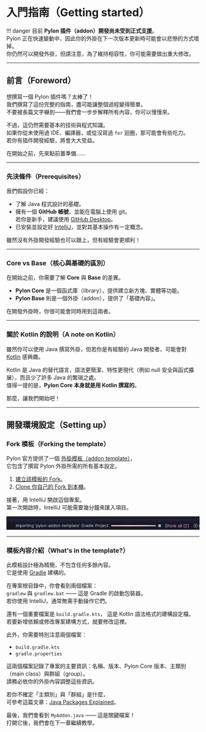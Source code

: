 # 入門指南（Getting started）

!!! danger
    目前 **Pylon 插件（addon）開發尚未受到正式支援**。  
    Pylon 正在快速變動中，因此你的外掛在下一次版本更新時可能會以悲慘的方式壞掉。  
    你仍然可以開發外掛，但請注意，為了維持相容性，你可能需要做出重大修改。

---

## 前言（Foreword）

想撰寫一個 Pylon 插件嗎？太棒了！  
我們撰寫了這份完整的指南，盡可能讓整個過程變得簡單。  
不要被長篇文字嚇到——我們會一步步解釋所有內容，你可以慢慢來。  

不過，這仍然需要基本的技術與程式知識。  
如果你從未使用過 IDE、編譯器，或從沒寫過 `for` 迴圈，那可能會有些吃力。  
若你有插件開發經驗，將會大大受益。

在開始之前，先來點前置準備……

---

### 先決條件（Prerequisites）

我們假設你已經：

- 了解 Java 程式設計的基礎。  
- 擁有一個 **GitHub 帳號**，並能在電腦上使用 git。  
  若你是新手，建議使用 [GitHub Desktop](https://github.com/apps/desktop)。  
- 已安裝並設定好 [IntelliJ](https://www.jetbrains.com/idea/)，並對其基本操作有一定概念。

雖然沒有外掛開發經驗也可以跟上，但有經驗會更順利！

---

### Core vs Base（核心與基礎的區別）

在開始之前，你需要了解 **Core** 與 **Base** 的差異。

- **Pylon Core** 是一個函式庫（library），提供建立新方塊、實體等功能。  
- **Pylon Base** 則是一個外掛（addon），提供了「基礎內容」。

在開發外掛時，你很可能會同時用到這兩者。

---

### 關於 Kotlin 的說明（A note on Kotlin）

雖然你可以使用 Java 撰寫外掛，但若你是有經驗的 Java 開發者，可能會對 [Kotlin](https://kotlinlang.org/) 感興趣。  

Kotlin 是 Java 的替代語言，語法更簡潔、特性更現代（例如 null 安全與函式擴展），而且少了許多 Java 的繁瑣之處。  
值得一提的是，**Pylon Core 本身就是用 Kotlin 撰寫的**。

那麼，讓我們開始吧！

---

## 開發環境設定（Setting up）

### Fork 模板（Forking the template）

Pylon 官方提供了一個 [外掛模板（addon template）](https://github.com/pylonmc/pylon-addon-template)，  
它包含了撰寫 Pylon 外掛所需的所有基本設定。  

1. [建立該模板的 Fork](https://www.geeksforgeeks.org/git/how-to-fork-a-github-repository/)。  
2. [Clone 你自己的 Fork 到本機](https://www.geeksforgeeks.org/git/how-to-git-clone-a-remote-repository/)。  

接著，用 IntelliJ 開啟這個專案。  
第一次開啟時，IntelliJ 可能需要幾分鐘來匯入項目。

![IntelliJ 匯入外掛模板畫面](img/importing-addon-template.png)

---

### 模板內容介紹（What's in the template?）

此模板設計極為精簡，不包含任何多餘內容。  
它是使用 [Gradle](https://gradle.org/) 建構的。  

在專案根目錄中，你會看到兩個檔案：  
`gradlew` 與 `gradlew.bat` —— 這是 Gradle 的啟動包裝器。  
若你使用 IntelliJ，通常無需手動操作它們。  

還有一個重要檔案是 `build.gradle.kts`，  這是 Kotlin 語法格式的建構設定檔。  
若要新增依賴或修改專案建構方式，就要修改這裡。

此外，你需要特別注意兩個檔案：
- `build.gradle.kts`  
- `gradle.properties`  

這兩個檔案記錄了專案的主要資訊：名稱、版本、Pylon Core 版本、主類別（main class）與群組（group）。  
請務必依你的外掛內容調整這些資訊。  

若你不確定「主類別」與「群組」是什麼，  
可參考這篇文章：[Java Packages Explained](https://www.baeldung.com/java-packages)。

最後，我們會看到 `MyAddon.java` —— 這是關鍵檔案！  
打開它後，我們會在下一章繼續教學。
